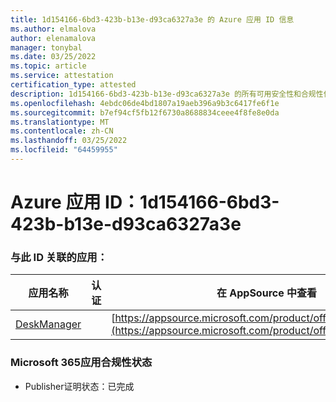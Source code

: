 ```yaml
---
title: 1d154166-6bd3-423b-b13e-d93ca6327a3e 的 Azure 应用 ID 信息
ms.author: elmalova
author: elenamalova
manager: tonybal
ms.date: 03/25/2022
ms.topic: article
ms.service: attestation
certification_type: attested
description: 1d154166-6bd3-423b-b13e-d93ca6327a3e 的所有可用安全性和合规性信息。
ms.openlocfilehash: 4ebdc06de4bd1807a19aeb396a9b3c6417fe6f1e
ms.sourcegitcommit: b7ef94cf5fb12f6730a8688834ceee4f8fe8e0da
ms.translationtype: MT
ms.contentlocale: zh-CN
ms.lasthandoff: 03/25/2022
ms.locfileid: "64459955"
---
```

# <a name="azure-app-id-1d154166-6bd3-423b-b13e-d93ca6327a3e"></a>Azure 应用 ID：1d154166-6bd3-423b-b13e-d93ca6327a3e


### <a name="apps-associated-with-this-id"></a>与此 ID 关联的应用：
| **应用名称** | **认证** | **在 AppSource 中查看** |
|--------------|---------------|-----------------------|
| [DeskManager](../forward/WA200003831.md) |  | [https://appsource.microsoft.com/product/office/WA200003831](https://appsource.microsoft.com/product/office/WA200003831) |

### <a name="microsoft-365-app-compliance-status"></a>Microsoft 365应用合规性状态
- Publisher证明状态：已完成
